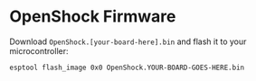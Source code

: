 # OpenShock Firmware

Download `OpenShock.[your-board-here].bin` and flash it to your microcontroller:

```bash
esptool flash_image 0x0 OpenShock.YOUR-BOARD-GOES-HERE.bin
```

